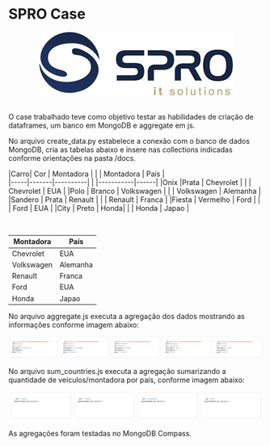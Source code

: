 SPRO Case
==============================

<p align='center'>
    <img src = 'imgs/spro.jpeg'>
</p>
<br>  
O case trabalhado teve como objetivo testar as habilidades de criação de dataframes, um banco em MongoDB e aggregate em js.

No arquivo create_data.py estabelece a conexão com o banco de dados MongoDB, cria as tabelas abaixo e insere nas collections indicadas conforme orientações na pasta /docs. 

|Carro| Cor | Montadora |     |    | Montadora | País |      
|-----|-------|----------|    |    |-----------|------|
|Onix |Prata | Chevrolet |    |    | Chevrolet | EUA  |
|Polo | Branco | Volkswagen | |    | Volkswagen | Alemanha |
|Sandero | Prata |	Renault | |    | Renault | Franca |
|Fiesta	| Vermelho | Ford |   |    | Ford | EUA |
|City |	Preto |	Honda|        |    | Honda | Japao |

<br>

| Montadora | País |
|-----------|------|
| Chevrolet | EUA  |
| Volkswagen | Alemanha |
| Renault | Franca |
| Ford | EUA |
| Honda | Japao |

No arquivo aggregate.js executa a agregação dos dados mostrando as informações conforme imagem abaixo:
<p align='center'>
    <img src = 'imgs/contagem_montadoras_2.png'>
</p>

No arquivo sum_countries.js executa a agregação sumarizando a quantidade de veículos/montadora por país, conforme imagem abaixo:
<p align='center'>
    <img src = 'imgs/total_carros_paises.png'>
</p>

As agregações foram testadas no MongoDB Compass.
